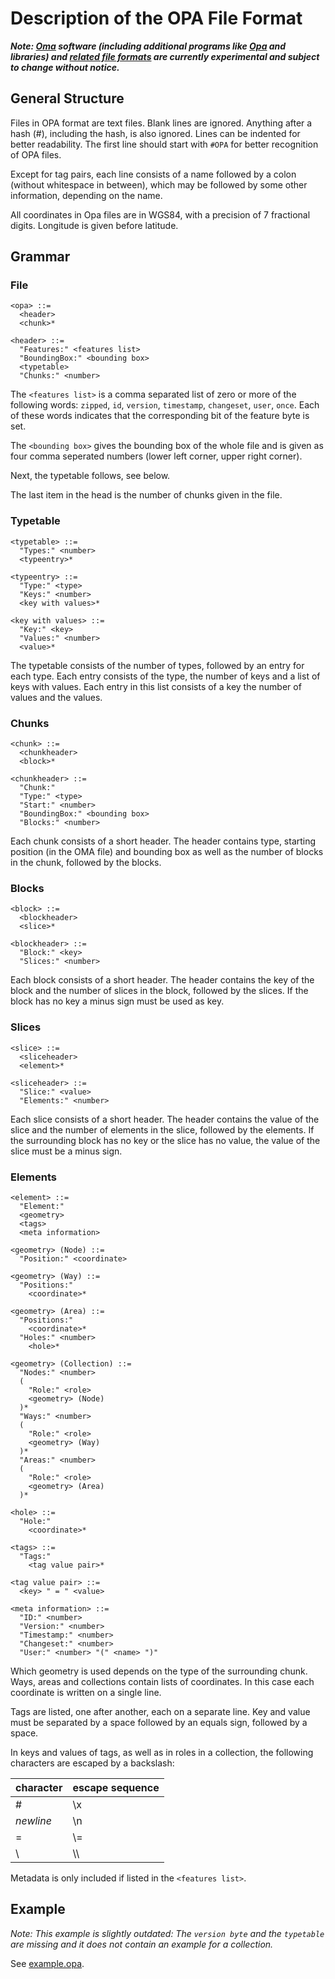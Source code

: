 # Description of the OPA File Format

***Note: [Oma](https://github.com/kumakyoo42/Oma) software (including
additional programs like [Opa](https://github.com/kumakyoo42/Opa) and
libraries) and [related file
formats](https://github.com/kumakyoo42/oma-file-formats) are currently
experimental and subject to change without notice.***

## General Structure

Files in OPA format are text files. Blank lines are ignored. Anything
after a hash (#), including the hash, is also ignored. Lines can be
indented for better readability. The first line should start with
`#OPA` for better recognition of OPA files.

Except for tag pairs, each line consists of a name followed by a colon
(without whitespace in between), which may be followed by some other
information, depending on the name.

All coordinates in Opa files are in WGS84, with a precision of 7
fractional digits. Longitude is given before latitude.

## Grammar

### File

    <opa> ::=
      <header>
      <chunk>*

    <header> ::=
      "Features:" <features list>
      "BoundingBox:" <bounding box>
      <typetable>
      "Chunks:" <number>

The `<features list>` is a comma separated list of zero or more of the
following words: `zipped`, `id`, `version`, `timestamp`, `changeset`,
`user`, `once`. Each of these words indicates that the corresponding
bit of the feature byte is set.

The `<bounding box>` gives the bounding box of the whole file and is
given as four comma seperated numbers (lower left corner, upper right
corner).

Next, the typetable follows, see below.

The last item in the head is the number of chunks given in the file.

### Typetable

    <typetable> ::=
      "Types:" <number>
      <typeentry>*

    <typeentry> ::=
      "Type:" <type>
      "Keys:" <number>
      <key with values>*

    <key with values> ::=
      "Key:" <key>
      "Values:" <number>
      <value>*

The typetable consists of the number of types, followed by an entry
for each type. Each entry consists of the type, the number of keys and
a list of keys with values. Each entry in this list consists of a key
the number of values and the values.

### Chunks

    <chunk> ::=
      <chunkheader>
      <block>*

    <chunkheader> ::=
      "Chunk:"
      "Type:" <type>
      "Start:" <number>
      "BoundingBox:" <bounding box>
      "Blocks:" <number>

Each chunk consists of a short header. The header contains type,
starting position (in the OMA file) and bounding box as well as the
number of blocks in the chunk, followed by the blocks.

### Blocks

    <block> ::=
      <blockheader>
      <slice>*

    <blockheader> ::=
      "Block:" <key>
      "Slices:" <number>

Each block consists of a short header. The header contains the key of
the block and the number of slices in the block, followed by the
slices. If the block has no key a minus sign must be used as key.

### Slices

    <slice> ::=
      <sliceheader>
      <element>*

    <sliceheader> ::=
      "Slice:" <value>
      "Elements:" <number>

Each slice consists of a short header. The header contains the value
of the slice and the number of elements in the slice, followed by the
elements. If the surrounding block has no key or the slice has no
value, the value of the slice must be a minus sign.

### Elements

    <element> ::=
      "Element:"
      <geometry>
      <tags>
      <meta information>

    <geometry> (Node) ::=
      "Position:" <coordinate>

    <geometry> (Way) ::=
      "Positions:"
        <coordinate>*

    <geometry> (Area) ::=
      "Positions:"
        <coordinate>*
      "Holes:" <number>
        <hole>*

    <geometry> (Collection) ::=
      "Nodes:" <number>
      (
        "Role:" <role>
        <geometry> (Node)
      )*
      "Ways:" <number>
      (
        "Role:" <role>
        <geometry> (Way)
      )*
      "Areas:" <number>
      (
        "Role:" <role>
        <geometry> (Area)
      )*

    <hole> ::=
      "Hole:"
        <coordinate>*

    <tags> ::=
      "Tags:"
        <tag value pair>*

    <tag value pair> ::=
      <key> " = " <value>

    <meta information> ::=
      "ID:" <number>
      "Version:" <number>
      "Timestamp:" <number>
      "Changeset:" <number>
      "User:" <number> "(" <name> ")"

Which geometry is used depends on the type of the surrounding chunk.
Ways, areas and collections contain lists of coordinates. In this case
each coordinate is written on a single line.

Tags are listed, one after another, each on a separate line. Key and
value must be separated by a space followed by an equals sign,
followed by a space.

In keys and values of tags, as well as in roles in a collection, the
following characters are escaped by a backslash:

| character | escape sequence |
| --------- | --------------- |
| #         | \\x             |
| *newline* | \\n             |
| =         | \\=             |
| \         | \\\             |

Metadata is only included if listed in the `<features list>`.

## Example

*Note: This example is slightly outdated: The `version byte` and the
`typetable` are missing and it does not contain an example for a
collection.*

See [example.opa](/example.opa).
